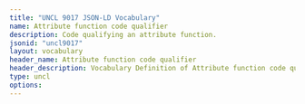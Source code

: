 ```yaml
---
title: "UNCL 9017 JSON-LD Vocabulary"
name: Attribute function code qualifier
description: Code qualifying an attribute function.
jsonid: "uncl9017"
layout: vocabulary
header_name: Attribute function code qualifier
header_description: Vocabulary Definition of Attribute function code qualifier semantics in HTML format. JSON-LD format is available at [uncl9017.jsonld](/vocabulary/uncl9017.jsonld)
type: uncl
options:
---
```

